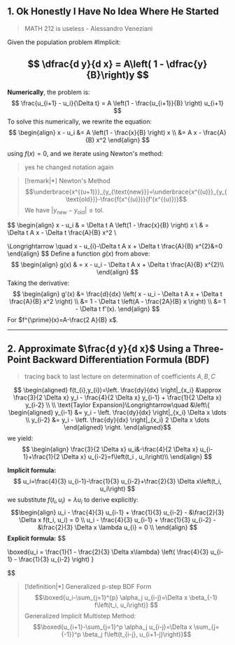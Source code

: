## 1. Ok Honestly I Have No Idea Where He Started
> MATH 212 is useless 
> 					              - Alessandro Veneziani

Given the population problem #Implicit:

$$
\dfrac{d y}{d x} = A\left( 1 - \dfrac{y}{B}\right)y
$$
---
**Numerically**, the problem is:
$$
\frac{u_{i+1} - u_i}{\Delta t} = A \left(1 - \frac{u_{i+1}}{B} \right) u_{i+1}
$$
To solve this numerically, we rewrite the equation:
$$
\begin{align}
x - u_i &= A \left(1 - \frac{x}{B} \right) x \\
&= A x - \frac{A}{B} x^2
\end{align}
$$

using $f(x)=0$, and we iterate using Newton's method:
> yes he changed notation again

> [!remark|*] Newton's Method
>$$\underbrace{x^{(u+1)}}_{y_{\text{new}}}=\underbrace{x^{(u)}}_{y_{\text{old}}}-\frac{f(x^{(u)})}{f'(x^{(u)})}$$ 
>We have $|y_{\text{new}}-y_{\text{old}}|\leq \text{tol}.$

 $$
\begin{align}
x - u_i  & = \Delta t A \left(1 - \frac{x}{B} \right) x \\
 & = \Delta t A x - \Delta t \frac{A}{B} x^2 \\

\Longrightarrow \quad x - u_{i}-\Delta t A x + \Delta t \frac{A}{B} x^{2}&=0
\end{align}
$$
Define a function $g(x)$ from above:
$$
\begin{align}
g(x)  & = x - u_i - \Delta t A x + \Delta t \frac{A}{B} x^{2}\\
\end{align}
$$
Taking the derivative:
$$
\begin{align}
    g'(x) &= \frac{d}{dx} \left( x - u_i - \Delta t A x + \Delta t \frac{A}{B} x^2 \right) \\
    &= 1 - \Delta t \left(A - \frac{2A}{B} x \right) \\
    &= 1 - \Delta t f'(x).
\end{align}
$$
For $f^{\prime}(x)=A-\frac{2 A}{B} x$.

---
## 2. Approximate $\frac{d y}{d x}$ Using a Three-Point Backward Differentiation Formula (BDF)
> tracing back to last lecture on determination of coefficients $A, B, C$

$$
\begin{aligned}
f(t_{i},y_{i})=\left. \frac{dy}{dx} \right|_{x_i} &\approx \frac{3}{2 \Delta x} y_i - \frac{4}{2 \Delta x} y_{i-1} + \frac{1}{2 \Delta x} y_{i-2} \\ \\ 
\text{Taylor Expansion}\Longrightarrow\quad
&\left\{
\begin{aligned}
y_{i-1} &= y_i - \left. \frac{dy}{dx} \right|_{x_i} \Delta x \dots \\
y_{i-2} &= y_i - \left. \frac{dy}{dx} \right|_{x_i} 2 \Delta x \dots
\end{aligned}
\right.
\end{aligned}$$
we yield:
$$
\begin{align}
\frac{3}{2 \Delta x} u_i&-\frac{4}{2 \Delta x} u_{i-1}+\frac{1}{2 \Delta x} u_{i-2}=f\left(t_i , u_i\right)\\
\end{align}
$$

**Implicit formula:**
$$
u_i=\frac{4}{3} u_{i-1}-\frac{1}{3} u_{i-2}+\frac{2}{3} \Delta x\left(t_i, u_i\right)
$$
we substitute $f(t_{i},u_{i})=\lambda u_{i}$ to derive explicitly:  
$$\begin{align}
u_i - \frac{4}{3} u_{i-1} + \frac{1}{3} u_{i-2} - &\frac{2}{3} \Delta x f(t_i, u_i) = 0 \\
u_i - \frac{4}{3} u_{i-1} + \frac{1}{3} u_{i-2} - &\frac{2}{3} \Delta x \lambda u_{i} = 0 \\
\end{align}
$$
**Explicit formula:**
$$ 

\boxed{u_i = \frac{1}{1 - \frac{2}{3} \Delta x\lambda} \left( \frac{4}{3} u_{i-1} - \frac{1}{3} u_{i-2} \right) } 

$$

> [!definition|*] Generalized p-step BDF Form
>$$\boxed{u_i-\sum_{j=1}^{p} \alpha_j u_{i-j}=\Delta x \beta_{-1} f\left(t_i, u_i\right)} $$
Generalized Implicit Multistep Method: $$\boxed{u_{i+1}-\sum_{j=1}^p \alpha_j u_{i-j}=\Delta x \sum_{j={-1}}^p \beta_j f\left(t_{i-j}, u_{i+1-j}\right)}$$